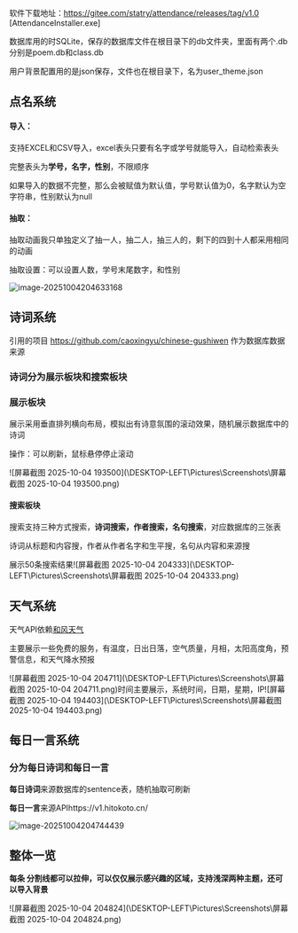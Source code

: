 软件下载地址：https://gitee.com/statry/attendance/releases/tag/v1.0 [AttendanceInstaller.exe]

数据库用的时SQLite，保存的数据库文件在根目录下的db文件夹，里面有两个.db分别是poem.db和class.db

用户背景配置用的是json保存，文件也在根目录下，名为user_theme.json

## 点名系统

#### 导入：

支持EXCEL和CSV导入，excel表头只要有名字或学号就能导入，自动检索表头

完整表头为**学号，名字，性别**，不限顺序

如果导入的数据不完整，那么会被赋值为默认值，学号默认值为0，名字默认为空字符串，性别默认为null

#### 抽取：

抽取动画我只单独定义了抽一人，抽二人，抽三人的，剩下的四到十人都采用相同的动画

抽取设置：可以设置人数，学号末尾数字，和性别

![image-20251004204633168](C:\Users\Administrator\AppData\Roaming\Typora\typora-user-images\image-20251004204633168.png)

## 诗词系统

引用的项目 https://github.com/caoxingyu/chinese-gushiwen 作为数据库数据来源

### 诗词分为展示板块和搜索板块

### 展示板块

展示采用垂直排列横向布局，模拟出有诗意氛围的滚动效果，随机展示数据库中的诗词

操作：可以刷新，鼠标悬停停止滚动

![屏幕截图 2025-10-04 193500](\\DESKTOP-LEFT\Pictures\Screenshots\屏幕截图 2025-10-04 193500.png)

#### 搜索板块

搜索支持三种方式搜索，**诗词搜索，作者搜索，名句搜索**，对应数据库的三张表

诗词从标题和内容搜，作者从作者名字和生平搜，名句从内容和来源搜

展示50条搜索结果![屏幕截图 2025-10-04 204333](\\DESKTOP-LEFT\Pictures\Screenshots\屏幕截图 2025-10-04 204333.png)

## 天气系统

天气API依赖[和风天气 ](https://www.qweather.com/)

主要展示一些免费的服务，有温度，日出日落，空气质量，月相，太阳高度角，预警信息，和天气降水预报

![屏幕截图 2025-10-04 204711](\\DESKTOP-LEFT\Pictures\Screenshots\屏幕截图 2025-10-04 204711.png)时间主要展示，系统时间，日期，星期，IP![屏幕截图 2025-10-04 194403](\\DESKTOP-LEFT\Pictures\Screenshots\屏幕截图 2025-10-04 194403.png)

## 每日一言系统

### 分为每日诗词和每日一言

**每日诗词**来源数据库的sentence表，随机抽取可刷新

**每日一言**来源APIhttps://v1.hitokoto.cn/

![image-20251004204744439](C:\Users\Administrator\AppData\Roaming\Typora\typora-user-images\image-20251004204744439.png)

## 整体一览

**每条 分割线都可以拉伸，可以仅仅展示感兴趣的区域，支持浅深两种主题，还可以导入背景**

![屏幕截图 2025-10-04 204824](\\DESKTOP-LEFT\Pictures\Screenshots\屏幕截图 2025-10-04 204824.png)
